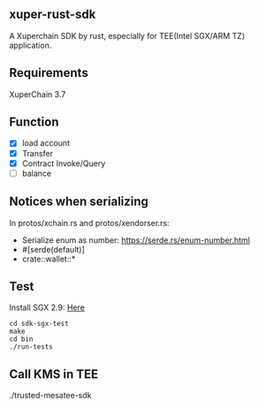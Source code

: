 ## xuper-rust-sdk

A Xuperchain SDK by rust, especially for TEE(Intel SGX/ARM TZ) application.

## Requirements

XuperChain 3.7

## Function

- [x] load account
- [x] Transfer
- [x] Contract Invoke/Query
- [ ] balance

## Notices when serializing

In protos/xchain.rs and protos/xendorser.rs:
* Serialize enum as number: https://serde.rs/enum-number.html
* #[serde(default)]
* crate::wallet::* 


## Test

Install SGX 2.9: [Here](https://github.com/xuperdata/mesatee-core-standalone/blob/master/docs/SGX2.9.1%E5%8D%87%E7%BA%A7%E6%8C%87%E5%8D%97.md)

```
cd sdk-sgx-test
make
cd bin
./run-tests
```

## Call KMS in TEE

./trusted-mesatee-sdk

